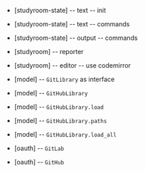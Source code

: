 - [studyroom-state] -- text -- init
- [studyroom-state] -- text -- commands
- [studyroom-state] -- output -- commands
- [studyroom] -- reporter
- [studyroom] -- editor -- use codemirror

- [model] -- `GitLibrary` as interface

- [model] -- `GitHubLibrary`
- [model] -- `GitHubLibrary.load`
- [model] -- `GitHubLibrary.paths`
- [model] -- `GitHubLibrary.load_all`

- [oauth] -- `GitLab`
- [oauth] -- `GitHub`

